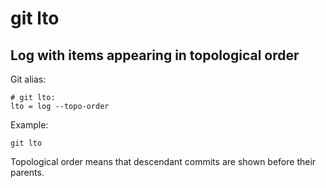 # git lto

## Log with items appearing in topological order

Git alias:

```git
# git lto: 
lto = log --topo-order
```

Example:

```shell
git lto
```

Topological order means that descendant commits are shown before their parents.
